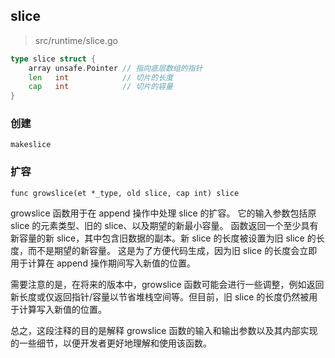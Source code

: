 ## slice

> src/runtime/slice.go

```go
type slice struct {
	array unsafe.Pointer // 指向底层数组的指针
	len   int            // 切片的长度
	cap   int            // 切片的容量
}

```

### 创建

`makeslice`

### 扩容

`func growslice(et *_type, old slice, cap int) slice `

growslice 函数用于在 append 操作中处理 slice 的扩容。
它的输入参数包括原 slice 的元素类型、旧的 slice、以及期望的新最小容量。
函数返回一个至少具有新容量的新 slice，其中包含旧数据的副本。新 slice 的长度被设置为旧 slice 的长度，而不是期望的新容量。
这是为了方便代码生成，因为旧 slice 的长度会立即用于计算在 append 操作期间写入新值的位置。

需要注意的是，在将来的版本中，growslice 函数可能会进行一些调整，例如返回新长度或仅返回指针/容量以节省堆栈空间等。但目前，旧 slice 的长度仍然被用于计算写入新值的位置。

总之，这段注释的目的是解释 growslice 函数的输入和输出参数以及其内部实现的一些细节，以便开发者更好地理解和使用该函数。


